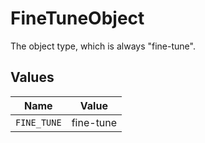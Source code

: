 # FineTuneObject

The object type, which is always "fine-tune".


## Values

| Name        | Value       |
| ----------- | ----------- |
| `FINE_TUNE` | fine-tune   |